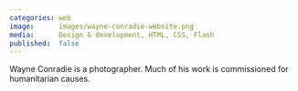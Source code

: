 ```yaml
---
categories: web
image:      images/wayne-conradie-website.png
media:      Design & development, HTML, CSS, Flash
published:  false
---
```

Wayne Conradie is a photographer. Much of his work is commissioned for
humanitarian causes.
